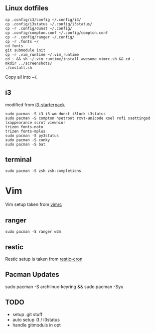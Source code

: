 ## Linux dotfiles

```
cp .config/i3/config ~/.config/i3/
cp .config/i3status ~/.config/i3status/
cp -r .config/dunst ~/.config/
cp .config/compton.conf ~/.config/compton.conf
cp -r .config/ranger ~/.config/
cp -r .fonts ~/
cd fonts
git submodule init
cp -r .vim_runtime ~/.vim_runtime
cd ~ && sh ~/.vim_runtime/install_awesome_vimrc.sh && cd -
mkdir ../screenshots/
./install.sh
```
Copy all into ~/.

## i3
modified from [i3-starterpack](https://github.com/addy-dclxvi/i3-starterpack.git)
```
sudo pacman -S i3 i3-wm dunst i3lock i3status 
sudo pacman -S compton hsetroot rxvt-unicode xsel rofi xsettingsd lxappearance scrot viewnior
trizen fonts-noto
trizen fonts-mplus
sudo pacman -S py3status
sudo pacman -S conky
sudo pacman -S bat
```

## terminal
```
sudo pacman -S zsh zsh-completions
```

# Vim
Vim setup taken from [vimrc](https://github.com/amix/vimrc)

## ranger
```
sudo pacman -S ranger w3m
```

## restic
Restic setup is taken from [restic-cron](https://github.com/marconett/restic-cron)

## Pacman Updates
sudo pacman -S archlinux-keyring && sudo pacman -Syu

## TODO
- setup .git stuff
- auto setup i3 / i3status
- handle gitmoduls in opt
